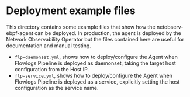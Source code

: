 # Deployment example files

This directory contains some example files that show how the netobserv-ebpf-agent
can be deployed. In production, the agent is deployed by the Network Observability Operator
but the files contained here are useful for documentation and manual testing.

* `flp-daemonset.yml`, shows how to deploy/configure the Agent when Flowlogs Pipeline is deployed
  as daemonset, taking the target host configuration from the Host IP.
* `flp-service.yml`, shows how to deploy/configure the Agent when Flowlogs Pipeline is deployed
  as a service, explicitly setting the host configuration as the service name.